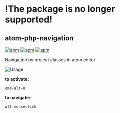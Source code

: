 # !The package is no longer supported!

## atom-php-navigation
[![apm](https://img.shields.io/apm/dm/vim-mode.svg?style=flat-square)](https://github.com/igogo5yo/atom-php-navigation) [![apm](https://img.shields.io/apm/v/vim-mode.svg?style=flat-square)](https://github.com/igogo5yo/atom-php-navigation) [![apm](https://img.shields.io/apm/l/vim-mode.svg?style=flat-square)](https://github.com/igogo5yo/atom-php-navigation)

Navigation by project classes in atom editor

![Usage](https://github.com/igogo5yo/atom-php-navigation/raw/master/resources/atom-php-navigation.gif)

**to activate:**
```
cmd-alt-n
```

**to navigate:**
```
alt-mouseclick
```
